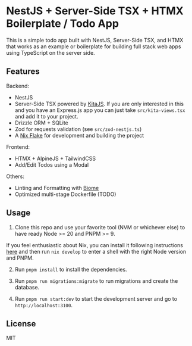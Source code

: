 # NestJS + Server-Side TSX + HTMX Boilerplate / Todo App

This is a simple todo app built with NestJS, Server-Side TSX, and HTMX that works
as an example or boilerplate for building full stack web apps using TypeScript
on the server side.

## Features

Backend:
- NestJS
- Server-Side TSX powered by [KitaJS](https://github.com/kitajs/html). If you are only
interested in this and you have an Express.js app you can just take `src/kita-views.tsx`
and add it to your project.
- Drizzle ORM + SQLite
- Zod for requests validation (see `src/zod-nestjs.ts`)
- A [Nix Flake](https://nixos.wiki/wiki/Flakes) for development and building the project

Frontend:
- HTMX + AlpineJS + TailwindCSS
- Add/Edit Todos using a Modal

Others:
- Linting and Formatting with [Biome](https://github.com/biomejs/biome)
- Optimized multi-stage Dockerfile (TODO)

## Usage

1) Clone this repo and use your favorite tool (NVM or whichever else) to have ready Node >= 20
and PNPM >= 9.

If you feel enthusiastic about Nix, you can install it following instructions [here](https://nix.dev/install-nix) and then run `nix develop` to enter a shell with the right Node version and PNPM.

2) Run `pnpm install` to install the dependencies.

3) Run `pnpm run migrations:migrate` to run migrations and create the database.

4) Run `pnpm run start:dev` to start the development server and go to `http://localhost:3100`.

## License

MIT
